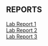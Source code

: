 ## REPORTS
[Lab Report 1](https://litaardvark.github.io/cse15l-lab-reports/Lab1.html)
\
[Lab Report 2](https://litaardvark.github.io/cse15l-lab-reports/Lab2.html)
\
[Lab Report 3](https://litaardvark.github.io/cse15l-lab-reports/Lab3.html)
